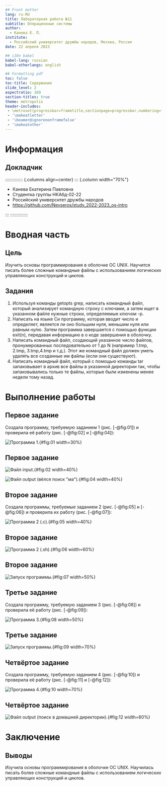 ```yaml
---
## Front matter
lang: ru-RU
title: Лабораторная работа №11
subtitle: Операционные системы
author:
  - Канева Е. П.
institute:
  - Российский университет дружбы народов, Москва, Россия
date: 22 апреля 2023

## i18n babel
babel-lang: russian
babel-otherlangs: english

## Formatting pdf
toc: false
toc-title: Содержание
slide_level: 2
aspectratio: 169
section-titles: true
theme: metropolis
header-includes:
 - \metroset{progressbar=frametitle,sectionpage=progressbar,numbering=fraction}
 - '\makeatletter'
 - '\beamer@ignorenonframefalse'
 - '\makeatother'
---
```


# Информация

## Докладчик

:::::::::::::: {.columns align=center}
::: {.column width="70%"}

  * Канева Екатерина Павловна
  * Студентка группы НКАбд-02-22
  * Российский университет дружбы народов
  * <https://github.com/Nevseros/study_2022-2023_os-intro>

:::
::::::::::::::

# Вводная часть

## Цель

Изучить основы программирования в оболочке ОС UNIX. Научится писать более
сложные командные файлы с использованием логических управляющих конструкций
и циклов.

## Задания

1. Используя команды getopts grep, написать командный файл, который анализирует
командную строку с ключами, а затем ищет в указанном файле нужные строки, определяемые ключом -p.
2. Написать на языке Си программу, которая вводит число и определяет, является ли оно
большим нуля, меньшим нуля или равным нулю. Затем программа завершается с помощью
функции exit(n), передавая информацию в о коде завершения в оболочку.
3. Написать командный файл, создающий указанное число файлов, пронумерованных
последовательно от 1 до N (например 1.tmp, 2.tmp, 3.tmp,4.tmp и т.д.). Этот же командный 
файл должен уметь удалять все созданные им файлы (если они существуют).
4. Написать командный файл, который с помощью команды tar запаковывает в архив
все файлы в указанной директории так, чтобы запаковывались
только те файлы, которые были изменены менее недели тому назад.

# Выполнение работы

## Первое задание

Создала программу, требуемую заданием 1 (рис. [-@fig:01]) и проверила её работу (рис. [-@fig:02] и [-@fig:04]):

![Программа 1.](image/01.png){#fig:01 width=30%}

## Первое задание

![Файл input.](image/02.png){#fig:02 width=40%}

![Файл output (вёлся поиск "ма").](image/04.png){#fig:04 width=40%}

## Второе задание

Создала программы, требуемые заданием 2 (рис. [-@fig:05] и [-@fig:06]) и проверила их работу (рис. [-@fig:07]):

![Программа 2 (.c).](image/05.png){#fig:05 width=40%}

## Второе задание

![Программа 2 (.sh).](image/06.png){#fig:06 width=60%}

## Второе задание

![Запуск программы.](image/07.png){#fig:07 width=50%}

## Третье задание

Создала программу, требуемую заданием 3 (рис. [-@fig:08]) и проверила её работу (рис. [-@fig:09]):

![Программа 3.](image/08.png){#fig:08 width=50%}

## Третье задание

![Запуск программы.](image/09.png){#fig:09 width=70%}

## Четвёртое задание

Создала программу, требуемую заданием 4 (рис. [-@fig:10]) и проверила её работу (рис. [-@fig:11] и [-@fig:12]):

![Программа 4.](image/10.png){#fig:10 width=70%}

## Четвёртое задание

![Файл output (поиск в домашней директории).](image/12.png){#fig:12 width=60%}

# Заключение

## Выводы

Изучила основы программирования в оболочке ОС UNIX. Научилась писать более
сложные командные файлы с использованием логических управляющих конструкций
и циклов.
